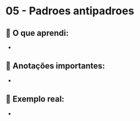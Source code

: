 # 05 - Padroes antipadroes

## 🧠 O que aprendi:

- 

## 📝 Anotações importantes:

- 

## 💬 Exemplo real:

- 
